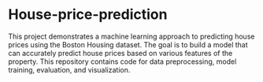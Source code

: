 # House-price-prediction
This project demonstrates a machine learning approach to predicting house prices using the Boston Housing dataset. The goal is to build a model that can accurately predict house prices based on various features of the property. This repository contains code for data preprocessing, model training, evaluation, and visualization.
